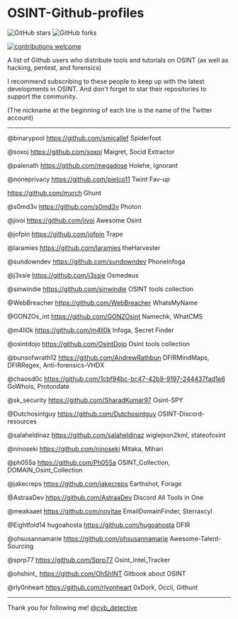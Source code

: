 # OSINT-Github-profiles


<img alt="GitHub stars" src="https://img.shields.io/github/stars/cipher387/OSINT-Github-profiles">
 
<img alt="GitHub forks" src="https://img.shields.io/github/forks/cipher387/OSINT-Github-profiles">

[![contributions welcome](https://img.shields.io/badge/contributions-welcome-brightgreen.svg?style=flat)](https://github.com/dwyl/esta/issues)
    <p align="center">
    
A list of Github users who distribute tools and tutorials on OSINT (as well as hacking, pentest, and forensics)


I recommend subscribing to these people to keep up with the latest developments in OSINT. And don't forget to star their repositories to support the community. 




(The nickname at the beginning of each line is the name of the Twitter account)


<hr>


@binarypool https://github.com/smicallef Spiderfoot

@soxoj https://github.com/soxoj Maigret, Socid Extractor

@palenath https://github.com/megadose Holehe, Ignorant

@noneprivacy https://github.com/pielco11 Twint Fav-up

https://github.com/mxrch Ghunt

@s0md3v https://github.com/s0md3v Photon

@jivoi https://github.com/jivoi Awesome Osint

@jofpin https://github.com/jofpin Trape

@laramies https://github.com/laramies theHarvester

@sundowndev https://github.com/sundowndev PhoneInfoga

@j3ssie https://github.com/j3ssie Osmedeus

@sinwindie https://github.com/sinwindie  OSINT tools collection 

@WebBreacher https://github.com/WebBreacher WhatsMyName

@GONZOs_int https://github.com/GONZOsint Namechk, WhatCMS

@m4ll0k https://github.com/m4ll0k Infoga, Secret Finder

@osintdojo https://github.com/OsintDojo Osint tools collection

@bunsofwrath12 https://github.com/AndrewRathbun DFIRMindMaps, DFIRRegex, Anti-forensics-VHDХ

@chaosd0c https://github.com/1cbf94bc-bc47-42b9-9197-244437fad1e6 GoWhois, Protondate

@sk_security https://github.com/SharadKumar97 Osint-SPY

@Dutchosintguy https://github.com/Dutchosintguy OSINT-Discord-resources

@salaheldinaz https://github.com/salaheldinaz wiglejson2kml, stateofosint

@ninoseki https://github.com/ninoseki Mitaka, Mihari

@ph055a https://github.com/Ph055a OSINT_Collection, DOMAIN_Osint_Collection

@jakecreps https://github.com/jakecreps Earthshot, Forage

@AstraaDev https://github.com/AstraaDev Discord All Tools in One

@meakaaet https://github.com/novitae EmailDomainFinder, Sterraxcyl

@Eightfold14 hugoahosta https://github.com/hugoahosta DFIR

@ohsusannamarie https://github.com/ohsusannamarie Awesome-Talent-Sourcing

@sprp77 https://github.com/Sprp77 Osint_Intel_Tracker

@ohshint_ https://github.com/OhShINT Gitbook about OSINT

@rly0nheart https://github.com/rlyonheart 0xDork, Occli, Githunt


<hr>

Thank you for following me! [@cyb_detective](https://linktr.ee/cyb_detective)


